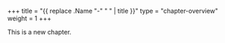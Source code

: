 +++
title = "{{ replace .Name "-" " " | title }}"
type = "chapter-overview"
weight = 1
+++

This is a new chapter.